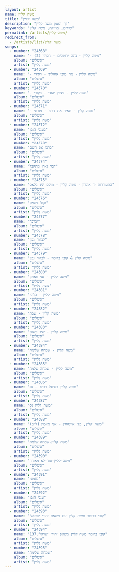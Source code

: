 ```yaml
---
layout: artist
name: משה קליין
title: "משה קליין"
description: "דף האמן משה קליין"
keywords: "שירים, מוזיקה, משה קליין"
permalink: /artists/משה-קליין/
redirect_from:
  - /artists/list/משה קליין
songs:
  - number: "24568"
    name: "- משה קליין - בונה ירושלים - חסידי (2)"
    album: "סינגלים"
    artist: "משה קליין"
  - number: "24569"
    name: "- משה קליין - מה טובו אוהליך - חסידי"
    album: "סינגלים"
    artist: "משה קליין"
  - number: "24570"
    name: "- משה קליין - ניצוץ יהודי - מקורי"
    album: "סינגלים"
    artist: "משה קליין"
  - number: "24571"
    name: "- משה קליין - תאיר את דרכי - מזרחי"
    album: "סינגלים"
    artist: "משה קליין"
  - number: "24572"
    name: "בענבי הגפן"
    album: "סינגלים"
    artist: "משה קליין"
  - number: "24573"
    name: "ברכו את השם"
    album: "סינגלים"
    artist: "משה קליין"
  - number: "24574"
    name: "דבר נאה ומתקבל"
    album: "סינגלים"
    artist: "משה קליין"
  - number: "24575"
    name: "התעוררות יד אהרון - משה קליין - מיקס יניב בלאס"
    album: "סינגלים"
    artist: "משה קליין"
  - number: "24576"
    name: "וקולו נשמע"
    album: "סינגלים"
    artist: "משה קליין"
  - number: "24577"
    name: "יברכך"
    album: "סינגלים"
    artist: "משה קליין"
  - number: "24578"
    name: "לבחור נכון"
    album: "סינגלים"
    artist: "משה קליין"
  - number: "24579"
    name: "משה קליין & קובי ברומר - לבחור נכון"
    album: "סינגלים"
    artist: "משה קליין"
  - number: "24580"
    name: "משה קליין - אני מאמין"
    album: "סינגלים"
    artist: "משה קליין"
  - number: "24581"
    name: "משה קליין - בליבי"
    album: "סינגלים"
    artist: "משה קליין"
  - number: "24582"
    name: "משה קליין - שבת"
    album: "סינגלים"
    artist: "משה קליין"
  - number: "24583"
    name: "משה קליין - שיר פשוט"
    album: "סינגלים"
    artist: "משה קליין"
  - number: "24584"
    name: "משה קליין - שמחה שלימה"
    album: "סינגלים"
    artist: "משה קליין"
  - number: "24585"
    name: "משה קליין - שמחה שלמה"
    album: "סינגלים"
    artist: "משה קליין"
  - number: "24586"
    name: "משה קליין בסינגל רביעי – נס"
    album: "סינגלים"
    artist: "משה קליין"
  - number: "24587"
    name: "משה קליין נס"
    album: "סינגלים"
    artist: "משה קליין"
  - number: "24588"
    name: "משה קליין, פיני איינהורן - אני מאמין (לייב)"
    album: "סינגלים"
    artist: "משה קליין"
  - number: "24589"
    name: "משה קליין-שמחה שלמה"
    album: "סינגלים"
    artist: "משה קליין"
  - number: "24590"
    name: "משה-קליין-עוד-לא-מאוחר"
    album: "סינגלים"
    artist: "משה קליין"
  - number: "24591"
    name: "נחמוני"
    album: "סינגלים"
    artist: "משה קליין"
  - number: "24592"
    name: "ענבי הגפן"
    album: "סינגלים"
    artist: "משה קליין"
  - number: "24593"
    name: "קובי ברומר ומשה קליין עם משאפ יהודי ישראלי"
    album: "סינגלים"
    artist: "משה קליין"
  - number: "24594"
    name: "קובי ברומר משה קליין משאפ יהודי ישראלי.137"
    album: "סינגלים"
    artist: "משה קליין"
  - number: "24595"
    name: "שמחה שלימה"
    album: "סינגלים"
    artist: "משה קליין"
---
```


